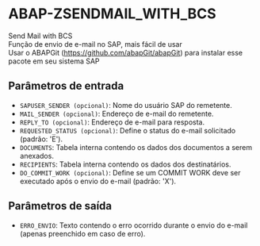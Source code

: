 # ABAP-ZSENDMAIL_WITH_BCS
Send Mail with BCS <br>
Função de envio de e-mail no SAP, mais fácil de usar <br>
Usar o ABAPGit (<a href="https://github.com/abapGit/abapGit">https://github.com/abapGit/abapGit</a>) para instalar esse pacote em seu sistema SAP

## Parâmetros de entrada

* `SAPUSER_SENDER (opcional)`: Nome do usuário SAP do remetente.
* `MAIL_SENDER (opcional)`: Endereço de e-mail do remetente.
* `REPLY_TO (opcional)`: Endereço de e-mail para resposta.
* `REQUESTED_STATUS (opcional)`: Define o status do e-mail solicitado (padrão: 'E').
* `DOCUMENTS`: Tabela interna contendo os dados dos documentos a serem anexados.
* `RECIPIENTS`: Tabela interna contendo os dados dos destinatários.
* `DO_COMMIT_WORK (opcional)`: Define se um COMMIT WORK deve ser executado após o envio do e-mail (padrão: 'X').

## Parâmetros de saída

* `ERRO_ENVIO`: Texto contendo o erro ocorrido durante o envio do e-mail (apenas preenchido em caso de erro).

